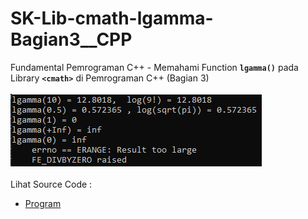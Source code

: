 # SK-Lib-cmath-lgamma-Bagian3__CPP
Fundamental Pemrograman C++ - Memahami Function <code><b>lgamma()</b></code> pada Library <code><b>&lt;cmath></b></code> di Pemrograman C++ (Bagian 3)<br><br>
<img src="https://github.com/RizkyKhapidsyah/SK-Lib-cmath-lgamma-Bagian3__CPP/blob/master/SK-Lib-cmath-lgamma-Bagian3__CPP/result/001.PNG"><br><br>
Lihat Source Code : <br>
- <a href="https://github.com/RizkyKhapidsyah/SK-Lib-cmath-lgamma-Bagian3__CPP/blob/master/SK-Lib-cmath-lgamma-Bagian3__CPP/Source.cpp">Program</a>
